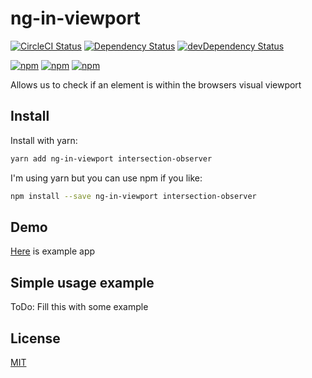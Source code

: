 # ng-in-viewport

<!-- Badges section here. -->
[![CircleCI Status][circle-ci-badge]][circle-ci-badge-url]
[![Dependency Status][david-badge]][david-badge-url]
[![devDependency Status][david-dev-badge]][david-dev-badge-url]

[![npm][npm-badge-version]][npm-badge-url]
[![npm][npm-badge-license]][npm-badge-url]
[![npm][npm-badge-downloads]][npm-badge-url]

Allows us to check if an element is within the browsers visual viewport

## Install

Install with yarn:

```sh
yarn add ng-in-viewport intersection-observer
```

I'm using yarn but you can use npm if you like:

```sh
npm install --save ng-in-viewport intersection-observer
```

## Demo

[Here](https://embed.plnkr.co/jJe2MTPKQ1avFxKhgBRb/) is example app

## Simple usage example

ToDo: Fill this with some example

## License

[MIT](https://github.com/k3nsei/angular2-in-viewport/blob/master/LICENSE)

[circle-ci-badge]: https://circleci.com/gh/k3nsei/ng-in-viewport/tree/develop.svg?style=shield&circle-token=1c961beeff7d2e03a4203efd1858081b9901caac
[circle-ci-badge-url]: https://circleci.com/gh/k3nsei/ng-in-viewport/tree/develop
[david-badge]: https://david-dm.org/k3nsei/ng-in-viewport/develop.svg?path=projects/ng-in-viewport
[david-badge-url]: https://david-dm.org/k3nsei/ng-in-viewport/develop
[david-dev-badge]: https://david-dm.org/k3nsei/ng-in-viewport/develop/dev-status.svg?path=projects/ng-in-viewport
[david-dev-badge-url]: https://david-dm.org/k3nsei/ng-in-viewport/develop?type=dev
[npm-badge-version]: https://img.shields.io/npm/v/ng-in-viewport.svg
[npm-badge-license]: https://img.shields.io/npm/l/ng-in-viewport.svg
[npm-badge-downloads]: https://img.shields.io/npm/dm/ng-in-viewport.svg
[npm-badge-url]: https://www.npmjs.com/package/ng-in-viewport
